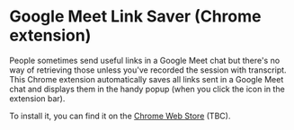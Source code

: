 # Google Meet Link Saver (Chrome extension)

People sometimes send useful links in a Google Meet chat but there's no way of retrieving those unless you've recorded the session with transcript. This Chrome extension automatically saves all links sent in a Google Meet chat and displays them in the handy popup (when you click the icon in the extension bar).

To install it, you can find it on the [Chrome Web Store](#) (TBC).
